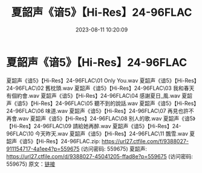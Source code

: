 ﻿---
title: 夏韶声《谙5》【Hi-Res】24-96FLAC
date: 2023-08-11 10:20:09
categories: APE、FLAC、MP3
tags: 华语中文
---
# 夏韶声《谙5》【Hi-Res】24-96FLAC

夏韶声《谙5》【Hi-Res】24-96FLAC\01 Only
You.wav
夏韶声《谙5》【Hi-Res】24-96FLAC\02 舊枕頭.wav
夏韶声《谙5》【Hi-Res】24-96FLAC\03 我和春天有個約會.wav
夏韶声《谙5》【Hi-Res】24-96FLAC\04 感謝夏日_風.wav
夏韶声《谙5》【Hi-Res】24-96FLAC\05 聽不到的說話.wav
夏韶声《谙5》【Hi-Res】24-96FLAC\06 味道.wav
夏韶声《谙5》【Hi-Res】24-96FLAC\07 再見也許不再會.wav
夏韶声《谙5》【Hi-Res】24-96FLAC\08 别人的歌.wav
夏韶声《谙5》【Hi-Res】24-96FLAC\09 請給她再醉.wav
夏韶声《谙5》【Hi-Res】24-96FLAC\10 今天昨天.wav
夏韶声《谙5》【Hi-Res】24-96FLAC\11 飄雪.wav
夏韶声《谙5》【Hi-Res】24-96FLAC.zip: https://url27.ctfile.com/f/9388027-911154717-4a1ee4?p=559675
(访问密码: 559675)
夏韶声: https://url27.ctfile.com/d/9388027-45041205-ffad8e?p=559675
(访问密码: 559675)
原文：[链接](https://blog.sina.com.cn/s/blog_1647c7e760103131r.html)